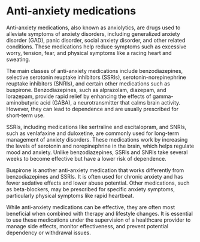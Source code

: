 <!--
source: gpt-40
examples: alprazolam
tags: anti-anxiety-medications anxiolytics
-->

# Anti-anxiety medications

Anti-anxiety medications, also known as anxiolytics, are drugs used to alleviate symptoms of anxiety disorders, including generalized anxiety disorder (GAD), panic disorder, social anxiety disorder, and other related conditions. These medications help reduce symptoms such as excessive worry, tension, fear, and physical symptoms like a racing heart and sweating.

The main classes of anti-anxiety medications include benzodiazepines, selective serotonin reuptake inhibitors (SSRIs), serotonin-norepinephrine reuptake inhibitors (SNRIs), and certain other medications such as buspirone. Benzodiazepines, such as alprazolam, diazepam, and lorazepam, provide rapid relief by enhancing the effects of gamma-aminobutyric acid (GABA), a neurotransmitter that calms brain activity. However, they can lead to dependence and are usually prescribed for short-term use.

SSRIs, including medications like sertraline and escitalopram, and SNRIs, such as venlafaxine and duloxetine, are commonly used for long-term management of anxiety disorders. These medications work by increasing the levels of serotonin and norepinephrine in the brain, which helps regulate mood and anxiety. Unlike benzodiazepines, SSRIs and SNRIs take several weeks to become effective but have a lower risk of dependence.

Buspirone is another anti-anxiety medication that works differently from benzodiazepines and SSRIs. It is often used for chronic anxiety and has fewer sedative effects and lower abuse potential. Other medications, such as beta-blockers, may be prescribed for specific anxiety symptoms, particularly physical symptoms like rapid heartbeat.

While anti-anxiety medications can be effective, they are often most beneficial when combined with therapy and lifestyle changes. It is essential to use these medications under the supervision of a healthcare provider to manage side effects, monitor effectiveness, and prevent potential dependency or withdrawal issues.

